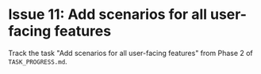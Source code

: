 # Issue 11: Add scenarios for all user-facing features

Track the task "Add scenarios for all user-facing features" from Phase 2 of `TASK_PROGRESS.md`.
